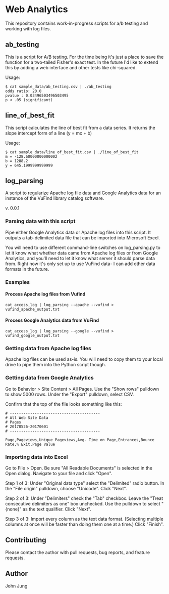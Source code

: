 # Web Analytics

This repository contains work-in-progress scripts for a/b testing and working
with log files. 

## ab_testing

This is a script for A/B testing. For the time being it's just a place to save
the function for a two-tailed Fisher's exact test. In the future I'd like to
extend this by adding a web interface and other tests like chi-squared.

Usage:

```console
$ cat sample_data/ab_testing.csv | ./ab_testing
odds ratio: 20.0
pvalue : 0.03496503496503495
p < .05 (significant)
```

## line_of_best_fit

This script calculates the line of best fit from a data series. It returns the
slope intercept form of a line (y = mx + b)

Usage:

```console
$ cat sample_data/line_of_best_fit.csv | ./line_of_best_fit 
m = -128.60000000000002
b = 1288.2
y = 645.1999999999999
```

## log_parsing

A script to regularize Apache log file data and Google Analytics data for an
instance of the VuFind library catalog software.

v. 0.0.1

### Parsing data with this script

Pipe either Google Analytics data or Apache log files into this script. It
outputs a tab-delimited data file that can be imported into Microsoft Excel. 

You will need to use different command-line switches on log_parsing.py to let
it know what whether data came from Apache log files or from Google Analytics, 
and you'll need to let it know what server it should parse data from. Right now
it's only set up to use VuFind data- I can add other data formats in the future. 

### Examples

#### Process Apache log files from Vufind

```
cat access_log | log_parsing --apache --vufind > vufind_apache_output.txt
```

#### Process Google Analytics data from VuFind
```
cat access_log | log_parsing --google --vufind > vufind_google_output.txt
```

### Getting data from Apache log files

Apache log files can be used as-is. You will need to copy them to your local
drive to pipe them into the Python script though. 

### Getting data from Google Analytics

Go to Behavior > Site Content > All Pages. 
Use the "Show rows" pulldown to show 5000 rows. 
Under the "Export" pulldown, select CSV. 

Confirm that the top of the file looks something like this:

```
# ----------------------------------------
# All Web Site Data
# Pages
# 20170526-20170601
# ----------------------------------------

Page,Pageviews,Unique Pageviews,Avg. Time on Page,Entrances,Bounce Rate,% Exit,Page Value
```

### Importing data into Excel

Go to File > Open.
Be sure "All Readable Documents" is selected in the Open dialog. 
Navigate to your file and click "Open". 

Step 1 of 3:
Under "Original data type" select the "Delimited" radio button. 
In the "File origin" pulldown, choose "Unicode". 
Click "Next". 

Step 2 of 3:
Under "Delimiters" check the "Tab" checkbox. 
Leave the "Treat consecutive delimiters as one" box unchecked.
Use the pulldown to select "{none}" as the text qualifier.
Click "Next".

Step 3 of 3:
Import every column as the text data format. (Selecting multiple columns at
once will be faster than doing them one at a time.) 
Click "Finish". 

## Contributing

Please contact the author with pull requests, bug reports, and feature
requests.

## Author

John Jung
